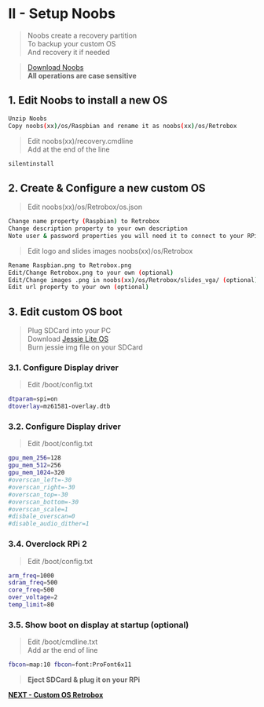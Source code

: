 # II - Setup Noobs

> Noobs create a recovery partition<br>
> To backup your custom OS<br>
> And recovery it if needed<br>

> [Download Noobs](https://www.raspberrypi.org/downloads/noobs/)<br>
> **All operations are case sensitive**<br>

## 1. Edit Noobs to install a new OS

```bash
Unzip Noobs
Copy noobs(xx)/os/Raspbian and rename it as noobs(xx)/os/Retrobox
```

> Edit noobs(xx)/recovery.cmdline<br>
> Add at the end of the line

```bash
silentinstall
```

## 2. Create & Configure a new custom OS

> Edit noobs(xx)/os/Retrobox/os.json

```bash
Change name property (Raspbian) to Retrobox
Change description property to your own description
Note user & password properties you will need it to connect to your RPi
```

> Edit logo and slides images noobs(xx)/os/Retrobox

```bash
Rename Raspbian.png to Retrobox.png
Edit/Change Retrobox.png to your own (optional)
Edit/Change images .png in noobs(xx)/os/Retrobox/slides_vga/ (optional)
Edit url property to your own (optional)
```

## 3. Edit custom OS boot

> Plug SDCard into your PC<br>
> Download [Jessie Lite OS ](https://www.raspberrypi.org/downloads/raspbian/)<br>
> Burn jessie img file on your SDCard

### 3.1. Configure Display driver

> Edit /boot/config.txt

```bash
dtparam=spi=on
dtoverlay=mz61581-overlay.dtb
```

### 3.2. Configure Display driver

> Edit /boot/config.txt

```bash
gpu_mem_256=128
gpu_mem_512=256
gpu_mem_1024=320
#overscan_left=-30
#overscan_right=-30
#overscan_top=-30
#overscan_bottom=-30
#overscan_scale=1
#disbale_overscan=0
#disable_audio_dither=1
```

### 3.4. Overclock RPi 2

> Edit /boot/config.txt

```bash
arm_freq=1000
sdram_freq=500
core_freq=500
over_voltage=2
temp_limit=80
```

### 3.5. Show boot on display at startup (optional)

> Edit /boot/cmdline.txt<br>
> Add ar the end of line

```bash
fbcon=map:10 fbcon=font:ProFont6x11
```

> **Eject SDCard & plug it on your RPi**

[**NEXT - Custom OS Retrobox**](./III-custom_os.md)

